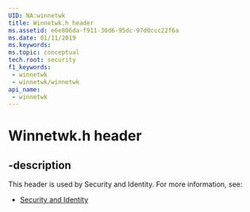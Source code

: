 ```yaml
---
UID: NA:winnetwk
title: Winnetwk.h header
ms.assetid: e6e806da-f911-30d6-95dc-97d0ccc22f6a
ms.date: 01/11/2019
ms.keywords: 
ms.topic: conceptual
tech.root: security
f1_keywords:
 - winnetwk
 - winnetwk/winnetwk
api_name:
 - winnetwk
---
```


# Winnetwk.h header


## -description

This header is used by Security and Identity. For more information, see:

- [Security and Identity](../_security/index.md)


